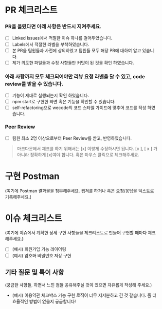 # PR 체크리스트
### PR을 올렸다면 아래 사항은 반드시 지켜주세요.
- [ ] Linked Issues에서 적절한 이슈 하나를 걸어두었습니다.
- [ ] Labels에서 적절한 라벨을 부착하였습니다.
- [ ] 본 PR을 팀원들과 사전에 상의하였고 팀원들 모두 해당 PR에 대하여 알고 있습니다.
- [ ] 제가 의도한 파일들과 수정 사항들만 커밋이 된 것을 확인 하였습니다.

### 아래 사항까지 모두 체크되어야만 리뷰 요청 라벨을 달 수 있고, code review를 받을 수 있습니다.
- [ ] 기능이 제대로 실행되는지 확인 하였습니다.
- [ ] npm start로 구현한 화면 혹은 기능을 확인할 수 있습니다.
- [ ] self-refactoring으로 wecode의 코드 스타일 가이드에 맞추어 코드를 작성 하였습니다.

### Peer Review
- [ ] 팀원 최소 2명 이상으로부터 Peer Review를 받고, 반영하였습니다.

> 마크다운에서 체크를 하기 위해서는 [x] 이렇게 수정하시면 됩니다. [x ], [ x ] 가 아니라 정확하게 [x]여야 합니다. 혹은 마우스 클릭으로 체크해주세요.

# 구현 Postman
(여기에 Postman 결과물을 첨부해주세요. 캡쳐를 하거나 혹은 요청/응답을 텍스트로 기록해주세요.)

# 이슈 체크리스트
(여기에 이슈에서 계획한 상세 구현 사항들을 체크리스트로 만들어 구현할 때마다 체크해주세요.)
- [ ] (예시) 회원가입 기능 레이어링
- [ ] (예시) 암호화 비밀번호 저장 구현

## 기타 질문 및 특이 사항
(궁금한 사항들, 하면서 느낀 점들 공유해주실 것이 있으면 자유롭게 작성해 주세요.)
- (예시) 이용약관 체크박스 기능 구현 로직이 너무 지저분하고 긴 것 같습니다. 좀 더 효율적인 방법이 없을지 궁금합니다!
